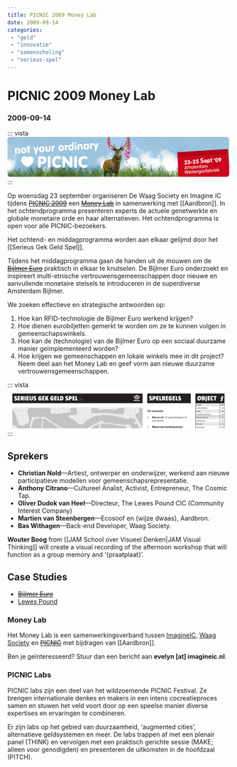 ```yaml
---
title: PICNIC 2009 Money Lab
date: 2009-09-14
categories:
 - "geld"
 - "innovatie"
 - "samenscholing"
 - "serieus-spel"
---
```


# PICNIC 2009 Money Lab
### 2009-09-14

::: vista
<img src="picnic-2009-vista.png">
:::

Op woensdag 23 september organiseren De Waag Society en Imagine IC tijdens ~~[PICNIC 2009](http://www.picnicnetwork.org/)~~ een ~~[Money Lab](http://www.picnicnetwork.org/page/53096/en)~~ in samenwerking met [[Aardbron]]. In het ochtendprogramma presenteren experts de actuele genetwerkte en globale monetaire orde en haar alternatieven. Het ochtendprogramma is open voor alle PICNIC-bezoekers.

Het ochtend- en middagprogramma worden aan elkaar gelijmd door het [[Serieus Gek Geld Spel]].

Tijdens het middagprogramma gaan de handen uit de mouwen om de ~~[Bijlmer Euro](http://www.bijlmer.softhook.com/)~~ praktisch in elkaar te knutselen. De Bijlmer Euro onderzoekt en inspireert multi-etnische vertrouwensgemeenschappen door nieuwe en aanvullende monetaire stelsels te introduceren in de superdiverse Amsterdam Bijlmer.

We zoeken effectieve en strategische antwoorden op:
1. Hoe kan RFID-technologie de Bijlmer Euro werkend krijgen?
1. Hoe dienen eurobiljetten gemerkt te worden om ze te kunnen volgen in gemeenschapswinkels.
1. Hoe kan de (technologie) van de Bijlmer Euro op een sociaal duurzame manier geïmplementeerd worden?
1. Hoe krijgen we gemeenschappen en lokale winkels mee in dit project? Neem deel aan het Money Lab en geef vorm aan nieuwe duurzame vertrouwensgemeenschappen.

::: vista
<img src="sggs-alleen-top-vista.png">
:::

## Sprekers

- **Christian Nold**—Artiest, ontwerper en onderwijzer, werkend aan nieuwe participatieve modellen voor gemeenschapsrepresentatie.
- **Anthony Citrano**—Cultureel Analist, Activist, Entrepreneur, The Cosmic Tap.
- **Oliver Dudok van Heel**—Directeur, The Lewes Pound CIC (Community Interest Company)
- **Martien van Steenbergen**—Ecosoof en {wijze dwaas}, Aardbron.
- **Bas Withagen**—Back-end Developer, Waag Society.

**Wouter Boog** from [[JAM School over Visueel Denken|JAM Visual Thinking]] will create a visual recording of the afternoon workshop that will function as a group memory and ‘{praatplaat}’.

## Case Studies

- ~~[Bijlmer Euro](http://www.bijlmer.softhook.com/)~~
- [Lewes Pound](http://www.thelewespound.org/)

### Money Lab
 Het Money Lab is een samenwerkingsverband tussen [ImagineIC](http://www.imagineic.nl/), [Waag Society](http://www.waag.org/) en ~~[PICNIC](http://www.picnicnetwork.org/)~~ met bijdragen van [[Aardbron]].

Ben je geïnteresseerd? Stuur dan een bericht aan **evelyn [at] imagineic.nl**.

### PICNIC Labs
 PICNIC labs zijn een deel van het wildzoemende PICNIC Festival. Ze brengen internationale denkes en makers in een intens cocreatieproces samen en stuwen het veld voort door op een speelse manier diverse expertises en ervaringen te combineren.

Er zijn labs op het gebied van duurzaamheid, ‘augmented cities’, alternatieve geldsystemen en meer. De labs trappen af met een plenair panel (THINK) en vervolgen met een praktisch gerichte sessie (MAKE; alleen voor genodigden) en presenteren de uitkomsten in de hoofdzaal (PITCH).